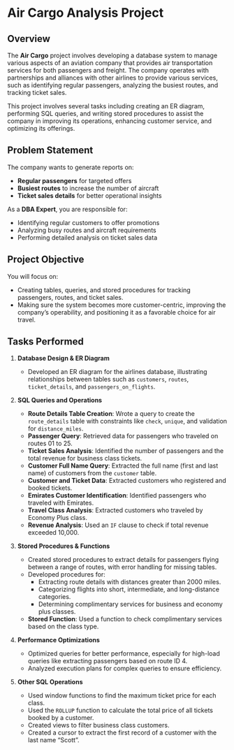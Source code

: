 # Air Cargo Analysis Project

## Overview

The **Air Cargo** project involves developing a database system to manage various aspects of an aviation company that provides air transportation services for both passengers and freight. The company operates with partnerships and alliances with other airlines to provide various services, such as identifying regular passengers, analyzing the busiest routes, and tracking ticket sales.

This project involves several tasks including creating an ER diagram, performing SQL queries, and writing stored procedures to assist the company in improving its operations, enhancing customer service, and optimizing its offerings.

## Problem Statement

The company wants to generate reports on:

- **Regular passengers** for targeted offers
- **Busiest routes** to increase the number of aircraft
- **Ticket sales details** for better operational insights

As a **DBA Expert**, you are responsible for:

- Identifying regular customers to offer promotions
- Analyzing busy routes and aircraft requirements
- Performing detailed analysis on ticket sales data

## Project Objective

You will focus on:

- Creating tables, queries, and stored procedures for tracking passengers, routes, and ticket sales.
- Making sure the system becomes more customer-centric, improving the company’s operability, and positioning it as a favorable choice for air travel.

## Tasks Performed

1. **Database Design & ER Diagram**
   - Developed an ER diagram for the airlines database, illustrating relationships between tables such as `customers`, `routes`, `ticket_details`, and `passengers_on_flights`.

2. **SQL Queries and Operations**
   - **Route Details Table Creation**: Wrote a query to create the `route_details` table with constraints like `check`, `unique`, and validation for `distance_miles`.
   - **Passenger Query**: Retrieved data for passengers who traveled on routes 01 to 25.
   - **Ticket Sales Analysis**: Identified the number of passengers and the total revenue for business class tickets.
   - **Customer Full Name Query**: Extracted the full name (first and last name) of customers from the `customer` table.
   - **Customer and Ticket Data**: Extracted customers who registered and booked tickets.
   - **Emirates Customer Identification**: Identified passengers who traveled with Emirates.
   - **Travel Class Analysis**: Extracted customers who traveled by Economy Plus class.
   - **Revenue Analysis**: Used an `IF` clause to check if total revenue exceeded 10,000.

3. **Stored Procedures & Functions**
   - Created stored procedures to extract details for passengers flying between a range of routes, with error handling for missing tables.
   - Developed procedures for:
     - Extracting route details with distances greater than 2000 miles.
     - Categorizing flights into short, intermediate, and long-distance categories.
     - Determining complimentary services for business and economy plus classes.
   - **Stored Function**: Used a function to check complimentary services based on the class type.

4. **Performance Optimizations**
   - Optimized queries for better performance, especially for high-load queries like extracting passengers based on route ID 4.
   - Analyzed execution plans for complex queries to ensure efficiency.

5. **Other SQL Operations**
   - Used window functions to find the maximum ticket price for each class.
   - Used the `ROLLUP` function to calculate the total price of all tickets booked by a customer.
   - Created views to filter business class customers.
   - Created a cursor to extract the first record of a customer with the last name “Scott”.
